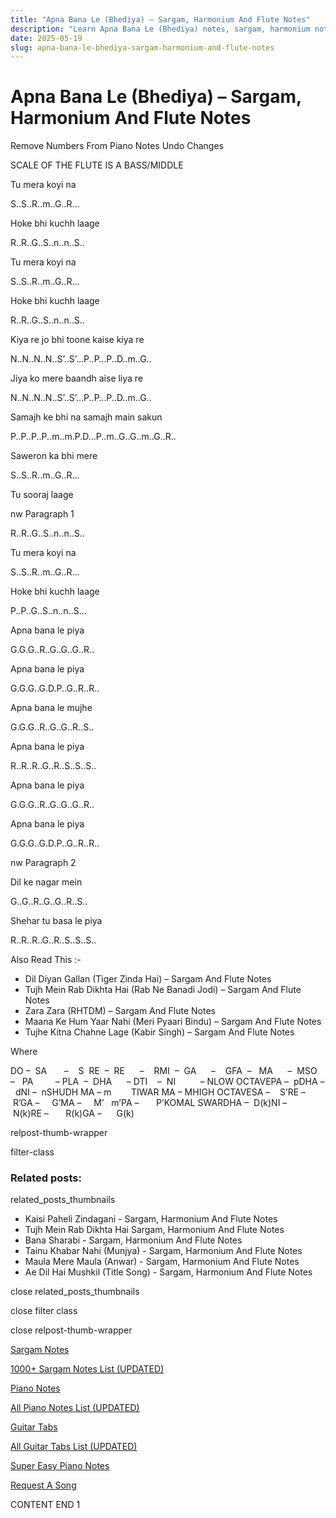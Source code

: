 ```yaml
---
title: "Apna Bana Le (Bhediya) – Sargam, Harmonium And Flute Notes"
description: "Learn Apna Bana Le (Bhediya) notes, sargam, harmonium notations and flute notes. Easy step-by-step tutorial for beginners."
date: 2025-05-19
slug: apna-bana-le-bhediya-sargam-harmonium-and-flute-notes
---
```


# Apna Bana Le (Bhediya) – Sargam, Harmonium And Flute Notes

Remove Numbers From Piano Notes
Undo Changes

SCALE OF THE FLUTE IS A BASS/MIDDLE

Tu mera koyi na

S..S..R..m..G..R…

Hoke bhi kuchh laage

R..R..G..S..n..n..S..

Tu mera koyi na

S..S..R..m..G..R…

Hoke bhi kuchh laage

R..R..G..S..n..n..S..

Kiya re jo bhi toone kaise kiya re

N..N..N..N..S’..S’…P..P…P..D..m..G..

Jiya ko mere baandh aise liya re

N..N..N..N..S’..S’…P..P…P..D..m..G..

Samajh ke bhi na samajh main sakun

P..P..P..P..m..m.P.D…P..m..G..G..m..G..R..

Saweron ka bhi mere

S..S..R..m..G..R…

Tu sooraj laage

nw Paragraph 1

R..R..G..S..n..n..S..

Tu mera koyi na

S..S..R..m..G..R…

Hoke bhi kuchh laage

P..P..G..S..n..n..S…

Apna bana le piya

G.G.G..R..G..G..G..R..

Apna bana le piya

G.G.G..G.D.P..G..R..R..

Apna bana le mujhe

G.G.G..R..G..G..R..S..

Apna bana le piya

R..R..R..G..R..S..S..S..

Apna bana le piya

G.G.G..R..G..G..G..R..

Apna bana le piya

G.G.G..G.D.P..G..R..R..

nw Paragraph 2

Dil ke nagar mein

G..G..R..G..G..R..S..

Shehar tu basa le piya

R..R..R..G..R..S..S..S..

Also Read This :-

* Dil Diyan Gallan (Tiger Zinda Hai) – Sargam And Flute Notes
* Tujh Mein Rab Dikhta Hai (Rab Ne Banadi Jodi) – Sargam And Flute Notes
* Zara Zara (RHTDM) – Sargam And Flute Notes
* Maana Ke Hum Yaar Nahi (Meri Pyaari Bindu) – Sargam And Flute Notes
* Tujhe Kitna Chahne Lage (Kabir Singh) – Sargam And Flute Notes

Where

DO –  SA       –    S  RE  –  RE      –    RMI  –  GA      –    GFA  –   MA      –  MSO  –   PA         – PLA  –  DHA      – DTI    –  NI          – NLOW OCTAVEPA –  pDHA –  dNI –  nSHUDH MA – m        TIWAR MA – MHIGH OCTAVESA –    S’RE –     R’GA –     G’MA –     M’   m’PA –       P’KOMAL SWARDHA –  D(k)NI –       N(k)RE –       R(k)GA –      G(k)

relpost-thumb-wrapper

filter-class

### Related posts:

related_posts_thumbnails

* Kaisi Paheli Zindagani - Sargam, Harmonium And Flute Notes
* Tujh Mein Rab Dikhta Hai Sargam, Harmonium And Flute Notes
* Bana Sharabi - Sargam, Harmonium And Flute Notes
* Tainu Khabar Nahi (Munjya) - Sargam, Harmonium And Flute Notes
* Maula Mere Maula (Anwar) - Sargam, Harmonium And Flute Notes
* Ae Dil Hai Mushkil (Title Song) - Sargam, Harmonium And Flute Notes

close related_posts_thumbnails

close filter class

close relpost-thumb-wrapper

[Sargam Notes](https://www.notationsworld.com/sargam-notes.html)

[1000+ Sargam Notes List (UPDATED)](https://www.notationsworld.com/all-songs-list-sargam-notes.html)

[Piano Notes](https://www.notationsworld.com/piano-notes.html)

[All Piano Notes List (UPDATED)](https://www.notationsworld.com/all-songs-list-piano-notes.html)

[Guitar Tabs](https://www.notationsworld.com/guitar-tabs.html)

[All Guitar Tabs List (UPDATED)](https://www.notationsworld.com/all-songs-list-guitar-tabs.html)

[Super Easy Piano Notes](https://studywall.in/)

[Request A Song](https://www.notationsworld.com/request-a-song.html)

CONTENT END 1


